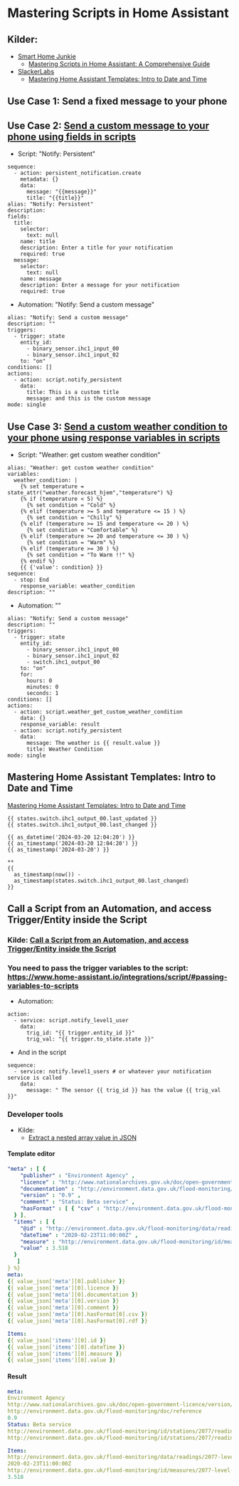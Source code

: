 # Mastering Scripts in Home Assistant

## Kilder:

* [Smart Home Junkie](https://www.youtube.com/@SmartHomeJunkie)
  * [Mastering Scripts in Home Assistant: A Comprehensive Guide](https://youtu.be/vD_xckjQxRk)
* [SlackerLabs](https://www.youtube.com/@SlackerLabs)
  * [Mastering Home Assistant Templates: Intro to Date and Time](https://youtu.be/2WIi5xq0iHI?list=PLJAP47iycH2IV8m5RnMF4hmZ_mVb7vgv_)

## Use Case 1: Send a fixed message to your phone

## Use Case 2: [Send a custom message to your phone using fields in scripts](https://www.youtube.com/watch?v=vD_xckjQxRk&t=219s)

* Script: "Notify: Persistent"

```code
sequence:
  - action: persistent_notification.create
    metadata: {}
    data:
      message: "{{message}}"
      title: "{{title}}"
alias: "Notify: Persistent"
description: 
fields:
  title:
    selector:
      text: null
    name: title
    description: Enter a title for your notification
    required: true
  message:
    selector:
      text: null
    name: message
    description: Enter a message for your notification
    required: true
```

* Automation: "Notify: Send a custom message"

```code
alias: "Notify: Send a custom message"
description: ""
triggers:
  - trigger: state
    entity_id:
      - binary_sensor.ihc1_input_00
      - binary_sensor.ihc1_input_02
    to: "on"
conditions: []
actions:
  - action: script.notify_persistent
    data:
      title: This is a custom title
      message: and this is the custom message
mode: single

```

## Use Case 3: [Send a custom weather condition to your phone using response variables in scripts](https://www.youtube.com/watch?v=vD_xckjQxRk&t=454s)

* Script: "Weather: get custom weather condition"

```code
alias: "Weather: get custom weather condition"
variables:
  weather_condition: |
    {% set temperature = state_attr("weather.forecast_hjem","temperature") %}
    {% if (temperature < 5) %}
      {% set condition = "Cold" %}
    {% elif (temperature >= 5 and temperature <= 15 ) %}
      {% set condition = "Chilly" %}
    {% elif (temperature >= 15 and temperature <= 20 ) %}
      {% set condition = "Comfortable" %}
    {% elif (temperature >= 20 and temperature <= 30 ) %}
      {% set condition = "Warm" %}
    {% elif (temperature >= 30 ) %}
      {% set condition = "To Warm !!" %}
    {% endif %}
    {{ {'value': condition} }}
sequence:
  - stop: End
    response_variable: weather_condition
description: ""
```

* Automation: ""

```code
alias: "Notify: Send a custom message"
description: ""
triggers:
  - trigger: state
    entity_id:
      - binary_sensor.ihc1_input_00
      - binary_sensor.ihc1_input_02
      - switch.ihc1_output_00
    to: "on"
    for:
      hours: 0
      minutes: 0
      seconds: 1
conditions: []
actions:
  - action: script.weather_get_custom_weather_condition
    data: {}
    response_variable: result
  - action: script.notify_persistent
    data:
      message: The weather is {{ result.value }}
      title: Weather Condition
mode: single

```

## Mastering Home Assistant Templates: Intro to Date and Time

[Mastering Home Assistant Templates: Intro to Date and Time](https://www.youtube.com/watch?v=2WIi5xq0iHI&list=PLJAP47iycH2IV8m5RnMF4hmZ_mVb7vgv_&index=3&t=1707s)

```code
{{ states.switch.ihc1_output_00.last_updated }}
{{ states.switch.ihc1_output_00.last_changed }}

{{ as_datetime('2024-03-20 12:04:20') }}
{{ as_timestamp('2024-03-20 12:04:20') }}
{{ as_timestamp('2024-03-20') }}

**
{{ 
  as_timestamp(now()) -
  as_timestamp(states.switch.ihc1_output_00.last_changed)
}}
```

## Call a Script from an Automation, and access Trigger/Entity inside the Script

### Kilde: [Call a Script from an Automation, and access Trigger/Entity inside the Script](https://community.home-assistant.io/t/call-a-script-from-an-automation-and-access-trigger-entity-inside-the-script/603114/2)

### You need to pass the trigger variables to the script: https://www.home-assistant.io/integrations/script/#passing-variables-to-scripts

* Automation:

```code
action:
  - service: script.notify_level1_user
    data:
      trig_id: "{{ trigger.entity_id }}"
      trig_val: "{{ trigger.to_state.state }}"
```

* And in the script

```code
sequence:
  - service: notify.level1_users # or whatever your notification service is called
    data:
      message: " The sensor {{ trig_id }} has the value {{ trig_val }}"
```
### Developer tools

* Kilde:
  * [Extract a nested array value in JSON](https://community.home-assistant.io/t/solved-extract-a-nested-array-value-in-json/173906/2)

#### Template editor

```yaml
"meta" : [ { 
    "publisher" : "Environment Agency" ,
    "licence" : "http://www.nationalarchives.gov.uk/doc/open-government-licence/version/3/" ,
    "documentation" : "http://environment.data.gov.uk/flood-monitoring/doc/reference" ,
    "version" : "0.9" ,
    "comment" : "Status: Beta service" ,
    "hasFormat" : [ { "csv" : "http://environment.data.gov.uk/flood-monitoring/id/stations/2077/readings.csv?latest", "rdf" : "http://environment.data.gov.uk/flood-monitoring/id/stations/2077/readings.rdf?latest" } ]
  } ],
  "items" : [ { 
    "@id" : "http://environment.data.gov.uk/flood-monitoring/data/readings/2077-level-stage-i-15_min-mASD/2020-02-23T11-00-00Z" ,
    "dateTime" : "2020-02-23T11:00:00Z" ,
    "measure" : "http://environment.data.gov.uk/flood-monitoring/id/measures/2077-level-stage-i-15_min-mASD" ,
    "value" : 3.518
  }
   ]
} %}
meta:
{{ value_json['meta'][0].publisher }}
{{ value_json['meta'][0].licence }}
{{ value_json['meta'][0].documentation }}
{{ value_json['meta'][0].version }}
{{ value_json['meta'][0].comment }}
{{ value_json['meta'][0].hasFormat[0].csv }}
{{ value_json['meta'][0].hasFormat[0].rdf }}

Items:
{{ value_json['items'][0].id }}
{{ value_json['items'][0].dateTime }}
{{ value_json['items'][0].measure }}
{{ value_json['items'][0].value }}
```

#### Result

```yaml
meta:
Environment Agency
http://www.nationalarchives.gov.uk/doc/open-government-licence/version/3/
http://environment.data.gov.uk/flood-monitoring/doc/reference
0.9
Status: Beta service
http://environment.data.gov.uk/flood-monitoring/id/stations/2077/readings.csv?latest
http://environment.data.gov.uk/flood-monitoring/id/stations/2077/readings.rdf?latest

Items:
http://environment.data.gov.uk/flood-monitoring/data/readings/2077-level-stage-i-15_min-mASD/2020-02-23T11-00-00Z
2020-02-23T11:00:00Z
http://environment.data.gov.uk/flood-monitoring/id/measures/2077-level-stage-i-15_min-mASD
3.518
```
